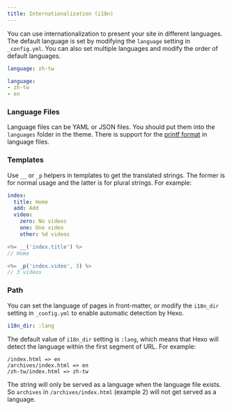 ```yaml
---
title: Internationalization (i18n)
---
```

You can use internationalization to present your site in different languages. The default language is set by modifying the `language` setting in `_config.yml`. You can also set multiple languages and modify the order of default languages.

``` yaml
language: zh-tw

language:
- zh-tw
- en
```

### Language Files

Language files can be YAML or JSON files. You should put them into the `languages` folder in the theme. There is support for the [printf format](https://github.com/alexei/sprintf.js) in language files.

### Templates

Use `__` or `_p` helpers in templates to get the translated strings. The former is for normal usage and the latter is for plural strings. For example:

``` yaml en.yml
index:
  title: Home
  add: Add
  video:
    zero: No videos
    one: One video
    other: %d videos
```

``` js
<%= __('index.title') %>
// Home

<%= _p('index.video', 3) %>
// 3 videos
```

### Path

You can set the language of pages in front-matter, or modify the `i18n_dir` setting in `_config.yml` to enable automatic detection by Hexo.

``` yaml
i18n_dir: :lang
```

The default value of `i18n_dir` setting is `:lang`, which means that Hexo will detect the language within the first segment of URL. For example:

``` plain
/index.html => en
/archives/index.html => en
/zh-tw/index.html => zh-tw
```

The string will only be served as a language when the language file exists. So `archives` in `/archives/index.html` (example 2) will not get served as a language.
